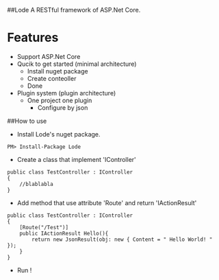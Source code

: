 ##Lode
A RESTful framework of ASP.Net Core.

# Features
* Support ASP.Net Core
* Qucik to get started (minimal architecture)
    - Install nuget package
    - Create conteoller
    - Done
* Plugin system (plugin architecture)
    - One project one plugin
        - Configure by json

##How to use
* Install Lode's nuget package.
```
PM> Install-Package Lode
```

* Create a class that implement 'IController'
```
public class TestController : IController
{
    //blablabla
}
```

* Add method that use attribute 'Route' and return 'IActionResult'
```
public class TestController : IController
{
    [Route("/Test")]
    public IActionResult Hello(){
        return new JsonResult(obj: new { Content = " Hello World! " });
    }
}
```

* Run !